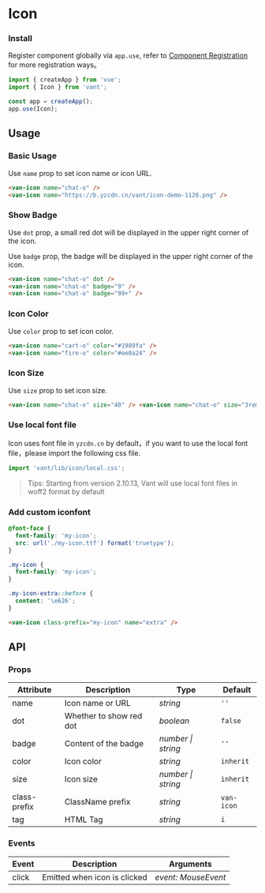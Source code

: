 # Icon

### Install

Register component globally via `app.use`, refer to [Component Registration](#/en-US/advanced-usage#zu-jian-zhu-ce) for more registration ways。

```js
import { createApp } from 'vue';
import { Icon } from 'vant';

const app = createApp();
app.use(Icon);
```

## Usage

### Basic Usage

Use `name` prop to set icon name or icon URL.

```html
<van-icon name="chat-o" />
<van-icon name="https://b.yzcdn.cn/vant/icon-demo-1126.png" />
```

### Show Badge

Use `dot` prop, a small red dot will be displayed in the upper right corner of the icon.

Use `badge` prop, the badge will be displayed in the upper right corner of the icon.

```html
<van-icon name="chat-o" dot />
<van-icon name="chat-o" badge="9" />
<van-icon name="chat-o" badge="99+" />
```

### Icon Color

Use `color` prop to set icon color.

```html
<van-icon name="cart-o" color="#1989fa" />
<van-icon name="fire-o" color="#ee0a24" />
```

### Icon Size

Use `size` prop to set icon size.

```html
<van-icon name="chat-o" size="40" /> <van-icon name="chat-o" size="3rem" />
```

### Use local font file

Icon uses font file in `yzcdn.cn` by default，if you want to use the local font file，please import the following css file.

```js
import 'vant/lib/icon/local.css';
```

> Tips: Starting from version 2.10.13, Vant will use local font files in woff2 format by default

### Add custom iconfont

```css
@font-face {
  font-family: 'my-icon';
  src: url('./my-icon.ttf') format('truetype');
}

.my-icon {
  font-family: 'my-icon';
}

.my-icon-extra::before {
  content: '\e626';
}
```

```html
<van-icon class-prefix="my-icon" name="extra" />
```

## API

### Props

| Attribute    | Description             | Type               | Default    |
| ------------ | ----------------------- | ------------------ | ---------- |
| name         | Icon name or URL        | _string_           | `''`       |
| dot          | Whether to show red dot | _boolean_          | `false`    |
| badge        | Content of the badge    | _number \| string_ | `''`       |
| color        | Icon color              | _string_           | `inherit`  |
| size         | Icon size               | _number \| string_ | `inherit`  |
| class-prefix | ClassName prefix        | _string_           | `van-icon` |
| tag          | HTML Tag                | _string_           | `i`        |

### Events

| Event | Description                  | Arguments           |
| ----- | ---------------------------- | ------------------- |
| click | Emitted when icon is clicked | _event: MouseEvent_ |
